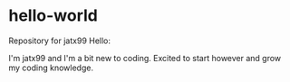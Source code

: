 # hello-world
Repository for jatx99
Hello:

I'm jatx99 and I'm a bit new to coding. Excited to start however and
grow my coding knowledge.
